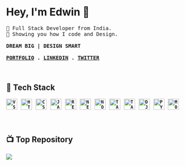 
# Hey, I'm Edwin 🤟

<p>
  <samp>
    🌿 Full Stack Developer from India.<br>
    🌸 Showing you how I code and Design.
    <br>
    <br>
    <b>DREAM BIG | DESIGN SMART<b>
    <br>
    <br>
    <a href = "https://edwiee.vercel.app">PORTFOLIO</a> .
    <a href = "https://www.linkedin.com/in/edwinvs/">LINKEDIN</a> .
    <a href = "https://twitter.com/edwiiy">TWITTER</a>
  </samp>
</p><br>

## 🚀 Tech Stack
<code><img height="30" alt="VSCODE" src="https://cdn.jsdelivr.net/gh/devicons/devicon/icons/vscode/vscode-original.svg"></code>&nbsp;&nbsp;
<code><img height="30" alt="HTML" src="https://cdn.jsdelivr.net/gh/devicons/devicon/icons/html5/html5-original.svg"></code>&nbsp;&nbsp;
<code><img height="30" alt="CSS" src="https://cdn.jsdelivr.net/gh/devicons/devicon/icons/css3/css3-original.svg"></code>&nbsp;&nbsp;
<code><img height="30" alt="JAVACRIPT" src="https://cdn.jsdelivr.net/gh/devicons/devicon/icons/javascript/javascript-original.svg"></code>&nbsp;&nbsp;
<code><img height="30" alt="REACT" src="https://cdn.jsdelivr.net/gh/devicons/devicon/icons/react/react-original.svg"></code>&nbsp;&nbsp;
<code><img height="30" alt="NEXT" src="https://cdn.jsdelivr.net/gh/devicons/devicon/icons/nextjs/nextjs-original.svg"></code>&nbsp;&nbsp;
<code><img height="30" alt="NODE" src="https://cdn.jsdelivr.net/gh/devicons/devicon/icons/nodejs/nodejs-original.svg"></code>&nbsp;&nbsp;
<code><img height="30" alt="TAILWIND" src="https://cdn.jsdelivr.net/gh/devicons/devicon/icons/tailwindcss/tailwindcss-original.svg"></code>&nbsp;&nbsp;
<code><img height="30" alt="TAILWIND" src="https://cdn.jsdelivr.net/gh/devicons/devicon/icons/bootstrap/bootstrap-original.svg"></code>&nbsp;&nbsp;
<code><img height="30" alt="DJANGO" src="https://avatars.githubusercontent.com/u/27804?s=64&v=4"></code>&nbsp;&nbsp;
<code><img height="30" alt="PYTHON" src="https://cdn.jsdelivr.net/gh/devicons/devicon/icons/python/python-original.svg"></code>&nbsp;&nbsp;
<code><img height="30" alt="MONGO" src="https://cdn.jsdelivr.net/gh/devicons/devicon/icons/mongodb/mongodb-original.svg"></code>&nbsp;&nbsp;
<br />
<br />
<br />

## 📺 Top Repository

<a href="https://github.com/edwiee/CheatSheets.in">
  <img align="center" src="https://github-readme-stats.vercel.app/api/pin/?username=edwiee&repo=CheatSheets.in&theme=shadow_blue" />
</a>



